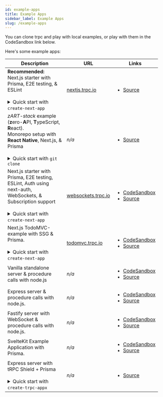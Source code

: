 ```yaml
---
id: example-apps
title: Example Apps
sidebar_label: Example Apps
slug: /example-apps
---
```


You can clone trpc and play with local examples, or play with them in the CodeSandbox link below.

Here's some example apps:

<table width="100%">
  <thead>
    <tr>
      <th>Description</th>
      <th>URL</th>
      <th>Links</th>
    </tr>
  </thead>
  <tbody>
    <tr>
      <td>
        <strong>Recommended:</strong><br/>Next.js starter with Prisma, E2E testing, &amp; ESLint
        <br/><br/>
        <details>
          <summary>Quick start with <code>create-next-app</code></summary>
          <code>yarn create next-app --example https://github.com/trpc/trpc --example-path examples/next-prisma-starter trpc-prisma-starter</code>
        </details>
      </td>
      <td><a href="https://nextjs.trpc.io">nextjs.trpc.io</a></td>
      <td>
        <ul>
          <li><a href="https://github.com/trpc/trpc/tree/main/examples/next-prisma-starter">Source</a></li>
        </ul>
      </td>
    </tr>
    <tr>
      <td>
        <em>zART-stack</em> example (<b>z</b>ero-<b>A</b>PI, <b>T</b>ypeScript, <b>R</b>eact).
        <br />
        Monorepo setup with <strong>React Native</strong>, Next.js, &amp; Prisma
        <br/><br/>
        <details>
          <summary>Quick start with <code>git clone</code></summary>
          <code>git clone git@github.com:KATT/zart.git</code>
        </details>
      </td>
      <td><em>n/a</em></td>
      <td>
        <ul>
          <li><a href="https://github.com/KATT/zART">Source</a></li>
        </ul>
      </td>
    </tr>
    <tr>
      <td>
        Next.js starter with Prisma, E2E testing, ESLint, Auth using next-auth, WebSockets, &amp; Subscription support
        <br/><br/>
        <details>
          <summary>Quick start with <code>create-next-app</code></summary>
          <code>yarn create next-app --example https://github.com/trpc/trpc --example-path examples/next-prisma-starter-websockets trpc-prisma-starter-websockets</code>
        </details>
      </td>
      <td><a href="http://websockets.trpc.io">websockets.trpc.io</a></td>
      <td>
        <ul>
          <li><a href="https://codesandbox.io/s/github/trpc/trpc/tree/main/examples/next-prisma-starter-websockets?file=/src/pages/index.tsx">CodeSandbox</a></li>
          <li><a href="https://github.com/trpc/trpc/tree/main/examples/next-prisma-starter-websockets">Source</a></li>
        </ul>
      </td>
    </tr>
    <tr>
      <td>
        Next.js TodoMVC-example with SSG & Prisma.
        <br/><br/>
        <details>
          <summary>Quick start with <code>create-next-app</code></summary>
          <code>yarn create next-app --example https://github.com/trpc/trpc --example-path examples/next-prisma-todomvc trpc-todo</code>
        </details>
      </td>
      <td><a href="https://todomvc.trpc.io">todomvc.trpc.io</a></td>
      <td>
        <ul>
          <li><a href="https://codesandbox.io/s/github/trpc/trpc/tree/main/examples/next-prisma-todomvc?file=/pages/%5Bfilter%5D.tsx">CodeSandbox</a></li>
          <li><a href="https://github.com/trpc/trpc/tree/main/examples/next-prisma-todomvc">Source</a></li>
        </ul>
      </td>
    </tr>
    <tr>
      <td>Vanilla standalone server &amp; procedure calls with node.js</td>
      <td><em>n/a</em></td>
      <td>
        <ul>
          <li><a href="https://githubbox.com/trpc/trpc/tree/main/examples/standalone-server">CodeSandbox</a></li>
          <li><a href="https://github.com/trpc/trpc/tree/main/examples/standalone-server">Source</a></li>
        </ul>
      </td>
    </tr>
    <tr>
      <td>Express server &amp; procedure calls with node.js.</td>
      <td><em>n/a</em></td>
      <td>
        <ul>
          <li><a href="https://githubbox.com/trpc/trpc/tree/main/examples/express-server">CodeSandbox</a></li>
          <li><a href="https://github.com/trpc/trpc/tree/main/examples/express-server">Source</a></li>
        </ul>
      </td>
    </tr>
    <tr>
      <td>Fastify server with WebSocket &amp; procedure calls with node.js.</td>
      <td><em>n/a</em></td>
      <td>
        <ul>
          <li><a href="https://codesandbox.io/s/github/trpc/trpc/tree/main/examples/fastify-server">CodeSandbox</a></li>
          <li><a href="https://github.com/trpc/trpc/tree/main/examples/fastify-server">Source</a></li>
        </ul>
      </td>
    </tr>
    <tr>
      <td>SvelteKit Example Application with Prisma.</td>
      <td><em>n/a</em></td>
      <td>
        <ul>
          <li><a href="https://codesandbox.io/s/github/icflorescu/trpc-sveltekit-example">CodeSandbox</a></li>
          <li><a href="https://github.com/icflorescu/trpc-sveltekit-example">Source</a></li>
        </ul>
      </td>
    </tr>
    <tr>
      <td>
        Express server with tRPC Shield + Prisma
        <br/><br/>
        <details>
          <summary>Quick start with <code>create-trpc-appx</code></summary>
          <code>npx create-trpc-appx --example express-trpc-shield</code>
        </details>
      </td>
      <td><em>n/a</em></td>      
      <td>
        <ul>
          <li><a href="https://github.com/omar-dulaimi/trpc-shield/tree/master/example">Source</a></li>
        </ul>
      </td>
    </tr>
  </tbody>
</table>
